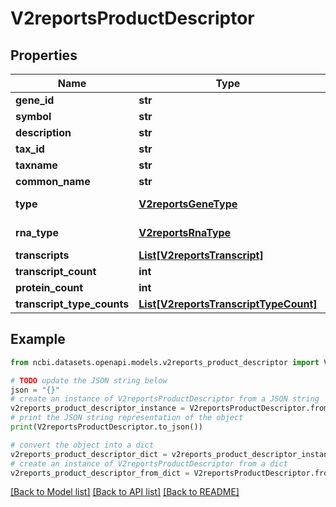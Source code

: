 # V2reportsProductDescriptor


## Properties

Name | Type | Description | Notes
------------ | ------------- | ------------- | -------------
**gene_id** | **str** |  | [optional] 
**symbol** | **str** |  | [optional] 
**description** | **str** |  | [optional] 
**tax_id** | **str** |  | [optional] 
**taxname** | **str** |  | [optional] 
**common_name** | **str** |  | [optional] 
**type** | [**V2reportsGeneType**](V2reportsGeneType.md) |  | [optional] [default to V2reportsGeneType.UNKNOWN]
**rna_type** | [**V2reportsRnaType**](V2reportsRnaType.md) |  | [optional] [default to V2reportsRnaType.RNA_UNKNOWN]
**transcripts** | [**List[V2reportsTranscript]**](V2reportsTranscript.md) |  | [optional] 
**transcript_count** | **int** |  | [optional] 
**protein_count** | **int** |  | [optional] 
**transcript_type_counts** | [**List[V2reportsTranscriptTypeCount]**](V2reportsTranscriptTypeCount.md) |  | [optional] 

## Example

```python
from ncbi.datasets.openapi.models.v2reports_product_descriptor import V2reportsProductDescriptor

# TODO update the JSON string below
json = "{}"
# create an instance of V2reportsProductDescriptor from a JSON string
v2reports_product_descriptor_instance = V2reportsProductDescriptor.from_json(json)
# print the JSON string representation of the object
print(V2reportsProductDescriptor.to_json())

# convert the object into a dict
v2reports_product_descriptor_dict = v2reports_product_descriptor_instance.to_dict()
# create an instance of V2reportsProductDescriptor from a dict
v2reports_product_descriptor_from_dict = V2reportsProductDescriptor.from_dict(v2reports_product_descriptor_dict)
```
[[Back to Model list]](../README.md#documentation-for-models) [[Back to API list]](../README.md#documentation-for-api-endpoints) [[Back to README]](../README.md)


